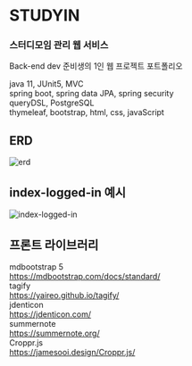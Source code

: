 # STUDYIN
### 스터디모임 관리 웹 서비스

Back-end dev 준비생의 1인 웹 프로젝트 포트폴리오<br/>

java 11, JUnit5, MVC<br/>
spring boot, spring data JPA, spring security<br/>
queryDSL, PostgreSQL<br/>
thymeleaf, bootstrap, html, css, javaScript<br/>

## ERD
![erd](https://user-images.githubusercontent.com/68460507/205228422-f0f89e41-677b-45cd-9b21-572327fd9472.PNG)

## index-logged-in 예시
![index-logged-in](https://user-images.githubusercontent.com/68460507/205230143-43163b77-839e-4063-a02e-7d4fd3007578.PNG)

## 프론트 라이브러리
mdbootstrap 5<br/>
https://mdbootstrap.com/docs/standard/<br/>
tagify<br/>
https://yaireo.github.io/tagify/<br/>
jdenticon<br/>
https://jdenticon.com/<br/>
summernote<br/>
https://summernote.org/<br/>
Croppr.js<br/>
https://jamesooi.design/Croppr.js/<br/>
